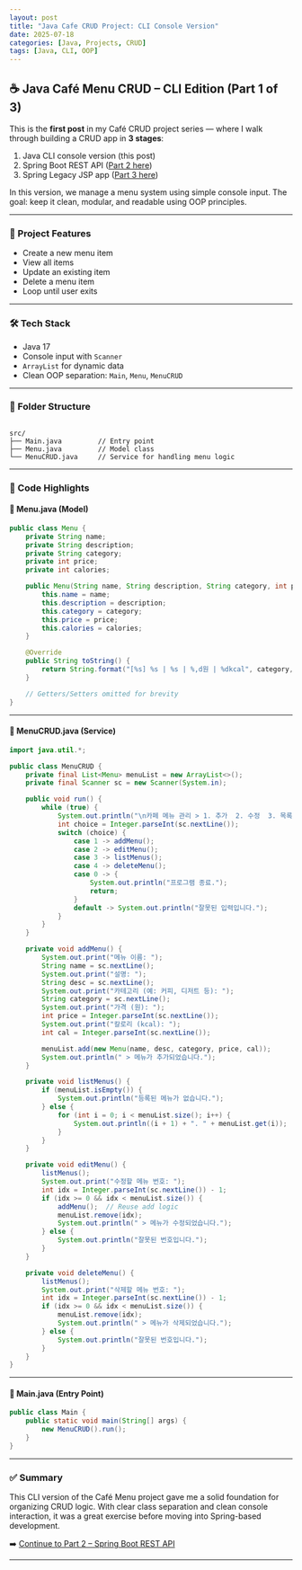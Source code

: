 ```yaml
---
layout: post
title: "Java Cafe CRUD Project: CLI Console Version"
date: 2025-07-18
categories: [Java, Projects, CRUD]
tags: [Java, CLI, OOP]
---
```


## ☕ Java Café Menu CRUD – CLI Edition (Part 1 of 3)

This is the **first post** in my Café CRUD project series — where I walk through building a CRUD app in **3 stages**:

1. Java CLI console version (this post)
2. Spring Boot REST API ([Part 2 here](./2025-07-19-java-cafe-menu-spring-boot.html))
3. Spring Legacy JSP app ([Part 3 here](./2025-07-20-java-cafe-crud-spring-legacy.html))

In this version, we manage a menu system using simple console input. The goal: keep it clean, modular, and readable using OOP principles.

---

### 📌 Project Features

- Create a new menu item
- View all items
- Update an existing item
- Delete a menu item
- Loop until user exits

---

### 🛠️ Tech Stack

- Java 17
- Console input with `Scanner`
- `ArrayList` for dynamic data
- Clean OOP separation: `Main`, `Menu`, `MenuCRUD`

---

### 📁 Folder Structure

```

src/
├── Main.java         // Entry point
├── Menu.java         // Model class
└── MenuCRUD.java     // Service for handling menu logic

```

---

### 🧱 Code Highlights

#### 🔹 Menu.java (Model)

```java
public class Menu {
    private String name;
    private String description;
    private String category;
    private int price;
    private int calories;

    public Menu(String name, String description, String category, int price, int calories) {
        this.name = name;
        this.description = description;
        this.category = category;
        this.price = price;
        this.calories = calories;
    }

    @Override
    public String toString() {
        return String.format("[%s] %s | %s | %,d원 | %dkcal", category, name, description, price, calories);
    }

    // Getters/Setters omitted for brevity
}
```

---

#### 🔹 MenuCRUD.java (Service)

```java
import java.util.*;

public class MenuCRUD {
    private final List<Menu> menuList = new ArrayList<>();
    private final Scanner sc = new Scanner(System.in);

    public void run() {
        while (true) {
            System.out.println("\n카페 메뉴 관리 > 1. 추가  2. 수정  3. 목록  4. 삭제  0. 종료");
            int choice = Integer.parseInt(sc.nextLine());
            switch (choice) {
                case 1 -> addMenu();
                case 2 -> editMenu();
                case 3 -> listMenus();
                case 4 -> deleteMenu();
                case 0 -> {
                    System.out.println("프로그램 종료.");
                    return;
                }
                default -> System.out.println("잘못된 입력입니다.");
            }
        }
    }

    private void addMenu() {
        System.out.print("메뉴 이름: ");
        String name = sc.nextLine();
        System.out.print("설명: ");
        String desc = sc.nextLine();
        System.out.print("카테고리 (예: 커피, 디저트 등): ");
        String category = sc.nextLine();
        System.out.print("가격 (원): ");
        int price = Integer.parseInt(sc.nextLine());
        System.out.print("칼로리 (kcal): ");
        int cal = Integer.parseInt(sc.nextLine());

        menuList.add(new Menu(name, desc, category, price, cal));
        System.out.println(" > 메뉴가 추가되었습니다.");
    }

    private void listMenus() {
        if (menuList.isEmpty()) {
            System.out.println("등록된 메뉴가 없습니다.");
        } else {
            for (int i = 0; i < menuList.size(); i++) {
                System.out.println((i + 1) + ". " + menuList.get(i));
            }
        }
    }

    private void editMenu() {
        listMenus();
        System.out.print("수정할 메뉴 번호: ");
        int idx = Integer.parseInt(sc.nextLine()) - 1;
        if (idx >= 0 && idx < menuList.size()) {
            addMenu();  // Reuse add logic
            menuList.remove(idx);
            System.out.println(" > 메뉴가 수정되었습니다.");
        } else {
            System.out.println("잘못된 번호입니다.");
        }
    }

    private void deleteMenu() {
        listMenus();
        System.out.print("삭제할 메뉴 번호: ");
        int idx = Integer.parseInt(sc.nextLine()) - 1;
        if (idx >= 0 && idx < menuList.size()) {
            menuList.remove(idx);
            System.out.println(" > 메뉴가 삭제되었습니다.");
        } else {
            System.out.println("잘못된 번호입니다.");
        }
    }
}
```

---

#### 🔹 Main.java (Entry Point)

```java
public class Main {
    public static void main(String[] args) {
        new MenuCRUD().run();
    }
}
```

---

### ✅ Summary

This CLI version of the Café Menu project gave me a solid foundation for organizing CRUD logic. With clear class separation and clean console interaction, it was a great exercise before moving into Spring-based development.

➡️ [Continue to Part 2 – Spring Boot REST API](./2025-07-20-java-cafe-menu-spring-boot.html)

---
